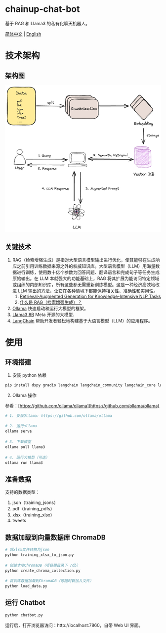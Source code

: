 # chainup-chat-bot
基于 RAG 和 Llama3 的私有化聊天机器人。

[简体中文](README-zh.md) | [English](README.md)

# 技术架构
## 架构图
![chatbot](diagrams/chatbot.png)

## 关键技术
1. RAG（检索增强生成）是指对大型语言模型输出进行优化，使其能够在生成响应之前引用训练数据来源之外的权威知识库。大型语言模型（LLM）用海量数据进行训练，使用数十亿个参数为回答问题、翻译语言和完成句子等任务生成原始输出。在 LLM 本就强大的功能基础上，RAG 将其扩展为能访问特定领域或组织的内部知识库，所有这些都无需重新训练模型。这是一种经济高效地改进 LLM 输出的方法，让它在各种情境下都能保持相关性、准确性和实用性。 
   1. [Retrieval-Augmented Generation for Knowledge-Intensive NLP Tasks](https://arxiv.org/abs/2005.11401)
   2. [什么是 RAG（检索增强生成）？](https://aws.amazon.com/cn/what-is/retrieval-augmented-generation/)
2. [Ollama](https://github.com/ollama/ollama) 快速启动和运行大模型的框架。
3. [Llama3 8B](https://llama.meta.com/llama3/) Meta 开源的大模型.
4. [LangChain](https://www.langchain.com/) 帮助开发者轻松地构建基于大语言模型（LLM）的应用程序。

# 使用

## 环境搭建

1. 安装 python 依赖
```sh
pip install dspy gradio langchain langchain_community langchain_core langchain_huggingface pypdf fastembed chromadb sentence-transformers pandas openpyxl
```

2. Ollama 操作

参看：[https://github.com/ollama/ollama](https://github.com/ollama/ollama)
```sh
# 1. 安装Ollama: https://github.com/ollama/ollama

# 2. 运行ollama
ollama serve

# 3. 下载模型
ollama pull llama3

# 4. 运行大模型（可选）
ollama run llama3
```

## 准备数据
支持的数据类型：
1. json（training_jsons）
2. pdf（training_pdfs）
3. xlsx（training_xlsx）
4. tweets

## 数据加载到向量数据库 ChromaDB
```python
# 将xlsx文件转换为json
python training_xlsx_to_json.py

# 创建本地ChromaDB（项目根目录下 /db）
python create_chroma_collection.py

# 将训练数据加载到ChromaDB（可随时新加入文件）
python load_data.py
```

## 运行 Chatbot
```python
python chatbot.py
```

运行后，打开浏览器访问：http://localhost:7860，自带 Web UI 界面。


